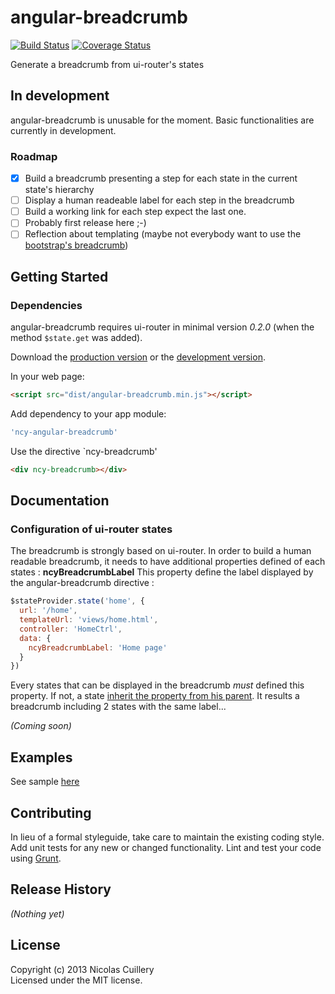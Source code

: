 # angular-breadcrumb
[![Build Status](https://travis-ci.org/ncuillery/angular-breadcrumb.png)](https://travis-ci.org/ncuillery/angular-breadcrumb) [![Coverage Status](https://coveralls.io/repos/ncuillery/angular-breadcrumb/badge.png)](https://coveralls.io/r/ncuillery/angular-breadcrumb)

Generate a breadcrumb from ui-router's states

## In development
angular-breadcrumb is unusable for the moment. Basic functionalities are currently in development.

### Roadmap
- [x] Build a breadcrumb presenting a step for each state in the current state's hierarchy
- [ ] Display a human readeable label for each step in the breadcrumb
- [ ] Build a working link for each step expect the last one.
- [ ] Probably first release here ;-)
- [ ] Reflection about templating (maybe not everybody want to use the [bootstrap's breadcrumb](http://getbootstrap.com/components/#breadcrumbs))

## Getting Started
### Dependencies
angular-breadcrumb requires ui-router in minimal version *0.2.0* (when the method `$state.get` was added).

Download the [production version][min] or the [development version][max].

[min]: https://raw.github.com/ncuillery/angular-breadcrumb/master/dist/angular-breadcrumb.min.js
[max]: https://raw.github.com/ncuillery/angular-breadcrumb/master/dist/angular-breadcrumb.js

In your web page:

```html
<script src="dist/angular-breadcrumb.min.js"></script>
```

Add dependency to your app module:
```js
'ncy-angular-breadcrumb'
```

Use the directive `ncy-breadcrumb'
```html
<div ncy-breadcrumb></div>
```

## Documentation
### Configuration of ui-router states
The breadcrumb is strongly based on ui-router. In order to build a human readable breadcrumb, it needs to have additional properties defined of each states :
**ncyBreadcrumbLabel**
This property define the label displayed by the angular-breadcrumb directive :
```js
$stateProvider.state('home', {
  url: '/home',
  templateUrl: 'views/home.html',
  controller: 'HomeCtrl',
  data: {
    ncyBreadcrumbLabel: 'Home page'
  }
})
```
Every states that can be displayed in the breadcrumb *must* defined this property. If not, a state [inherit the property from his parent](https://github.com/angular-ui/ui-router/wiki/Nested-States-%26-Nested-Views#inherited-custom-data). It results a breadcrumb including 2 states with the same label...

_(Coming soon)_

## Examples
See sample [here](http://ncuillery.github.io/angular-breadcrumb/sample/)

## Contributing
In lieu of a formal styleguide, take care to maintain the existing coding style. Add unit tests for any new or changed functionality. Lint and test your code using [Grunt](http://gruntjs.com/).

## Release History
_(Nothing yet)_

## License
Copyright (c) 2013 Nicolas Cuillery  
Licensed under the MIT license.
